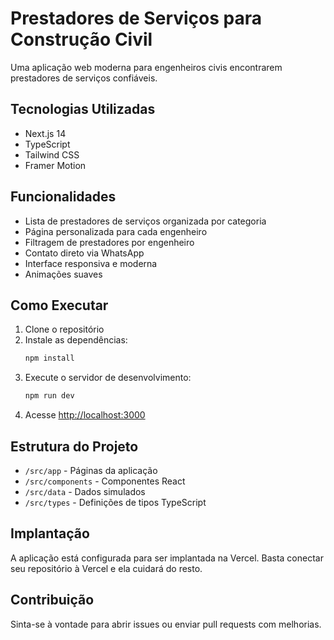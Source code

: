 # Prestadores de Serviços para Construção Civil

Uma aplicação web moderna para engenheiros civis encontrarem prestadores de serviços confiáveis.

## Tecnologias Utilizadas

- Next.js 14
- TypeScript
- Tailwind CSS
- Framer Motion

## Funcionalidades

- Lista de prestadores de serviços organizada por categoria
- Página personalizada para cada engenheiro
- Filtragem de prestadores por engenheiro
- Contato direto via WhatsApp
- Interface responsiva e moderna
- Animações suaves

## Como Executar

1. Clone o repositório
2. Instale as dependências:
   ```bash
   npm install
   ```
3. Execute o servidor de desenvolvimento:
   ```bash
   npm run dev
   ```
4. Acesse [http://localhost:3000](http://localhost:3000)

## Estrutura do Projeto

- `/src/app` - Páginas da aplicação
- `/src/components` - Componentes React
- `/src/data` - Dados simulados
- `/src/types` - Definições de tipos TypeScript

## Implantação

A aplicação está configurada para ser implantada na Vercel. Basta conectar seu repositório à Vercel e ela cuidará do resto.

## Contribuição

Sinta-se à vontade para abrir issues ou enviar pull requests com melhorias. 
